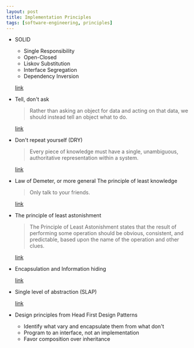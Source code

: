 ```yaml
---
layout: post
title: Implementation Principles
tags: [software-engineering, principles]
---
```

- SOLID
  - Single Responsibility
  - Open-Closed
  - Liskov Substitution
  - Interface Segregation
  - Dependency Inversion

  [link](http://butunclebob.com/ArticleS.UncleBob.PrinciplesOfOod)

- Tell, don't ask

    > Rather than asking an object for data and acting on that data, we should instead tell an object what to do.

	[link](http://martinfowler.com/bliki/TellDontAsk.html)

- Don't repeat yourself (DRY)

    > Every piece of knowledge must have a single, unambiguous, authoritative representation within a system.

	[link](http://c2.com/cgi/wiki?DontRepeatYourself)

- Law of Demeter, or more general The principle of least knowledge

    > Only talk to your friends.

	[link](http://www.ccs.neu.edu/home/lieber/LoD.html)

- The principle of least astonishment

  > The Principle of Least Astonishment states that the result of performing some operation should be obvious, consistent, and predictable, based upon the name of the operation and other clues.

  [link](http://c2.com/cgi/wiki?PrincipleOfLeastAstonishment)

- Encapsulation and Information hiding

  [link](http://www.javaworld.com/article/2075271/core-java/encapsulation-is-not-information-hiding.html)

- Single level of abstraction (SLAP)

  [link](http://clean-code-developer.com/Orange-Grade.ashx)

- Design principles from Head First Design Patterns
  - Identify what vary and encapsulate them from what don't
  - Program to an interface, not an implementation
  - Favor composition over inheritance
